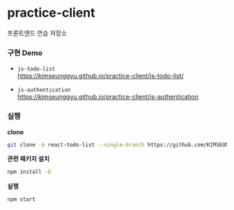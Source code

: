 # practice-client

프론트엔드 연습 저장소

### 구현 Demo

- `js-todo-list`  
  https://kimseunggyu.github.io/practice-client/js-todo-list/

- `js-authentication`  
  https://kimseunggyu.github.io/practice-client/js-authentication


### 실행
**clone**
```sh
git clone -b react-todo-list --single-branch https://github.com/KIMSEUNGGYU/practice-client.git
```

**관련 패키지 설치**
```sh
npm install -D
```

**실행**
```sh
npm start
```


